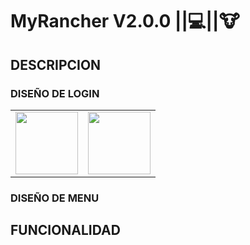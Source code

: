 # __MyRancher V2.0.0__ ||:computer:||:cow:

## DESCRIPCION



### DISEÑO DE LOGIN

<di>
<table>
<tr>
<td><img width="100" heigth="100" src="src/main/resources/Capturas_Aplicacion
/Login.png"/></td></td>
<td><img width="100" heigth="100" src="src/main/resources/Capturas_Aplicacion
/Registro.png"/></td>
</tr>
</table>
</div>

### DISEÑO DE MENU



## FUNCIONALIDAD



